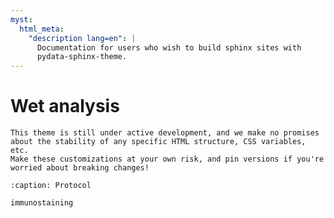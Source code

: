 ```yaml
---
myst:
  html_meta:
    "description lang=en": |
      Documentation for users who wish to build sphinx sites with
      pydata-sphinx-theme.
---
```


# Wet analysis


```{important}
This theme is still under active development, and we make no promises
about the stability of any specific HTML structure, CSS variables, etc.
Make these customizations at your own risk, and pin versions if you're
worried about breaking changes!
```


```{toctree}
:caption: Protocol

immunostaining
```